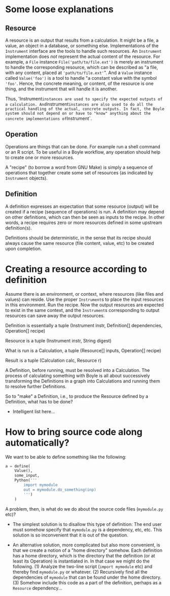 # Some loose explanations

## Resource

A resource is an output that results from a calculation. It might be a file, a value, an object in a database, or something else. Implementations of the `Instrument` interface are the tools to handle such resources. An `Instrument` implementation does *not* represent the actual content of the resource. For example, a `File` instance `File('path/to/file.ext')` is merely an instrument to handle the corresponding resource, which can be described as "a file, with any content, placed at `'path/to/file.ext'`". And a `Value` instance called `Value('foo')` is a tool to handle "a constant value with the symbol `'foo'`. Hence, the concrete meaning, or content, of the resource is one thing, and the instrument that will handle it is another.

Thus, 'Instrument` instances are used to specify the expected outputs of a calculation. And `Instrument` instances are also used to do all the practical handling of the actual, concrete outputs. In fact, the Boyle system should not depend on or have to "know" anything about the concrete implementations of `Instrument`.

## Operation

Operations are things that can be done. For example run a shell command or an R script. To be useful in a Boyle workflow, any operation should help to create one or more resources.

A "recipe" (to borrow a word from GNU Make) is simply a sequence of operations that together create some set of resources (as indicated by `Instrument` objects).

## Definition

A definition expresses an expectation that some resource (output) will be created if a recipe (sequence of operations) is run. A definition may depend on other definitions, which can then be seen as inputs to the recipe. In other words, a recipe requires zero or more resources defined in some upstream definition(s).

Definitions should be deterministic, in the sense that its recipe should always cause the same resource (file content, value, etc) to be created upon completion.

# Creating a resource according to definition

Assume there is an environment, or context, where resources (like files and values) can reside. Use the proper `Instrument`s to place the input resources in this environment. Run the recipe. Now the output resources are expected to exist in the same context, and the `Instrument`s corresponding to output resources can save away the output resources.


Definition is essentially a tuple
    (Instrument instr, Definition[] dependencies, Operation[] recipe)

Resource is a tuple
    (Instrument instr, String digest)

What is run is a Calculation, a tuple
    (Resource[] inputs, Operation[] recipe)

Result is a tuple
    (Calculation calc, Resource r)


A Definition, before running, must be resolved into a Calculation. The process of calculating something with Boyle is all about successively transforming the Definitions in a graph into Calculations and running them to resolve further Definitions.

So to "make" a Definition, i.e., to produce the Resource defined by a Definition, what has to be done?

* Intelligent list here...

# How to bring source code along automatically?

We want to be able to define something like the following:

```python
a = define(
    Value(),
    some_input,
    Python('''
        import mymodule
        out = mymodule.do_something(inp)
        ''')
    )
```

A problem, then, is what do we do about the source code files (`mymodule.py` etc)?

* The simplest solution is to disallow this type of definition: The end user must somehow specify that `mymodule.py` is a dependency, etc, etc. This solution is so inconvenient that it is out of the question.

* An alternative solution, more complicated but also more convenient, is that we create a notion of a "home directory" somehow. Each definition has a home directory, which is the directory that the definition (or at least its Operation) is instantiated in. In that case we might do the following. (1) Analyze the two-line script (`import mymodule` etc) and thereby find `mymodule.py` or whatever. (2) Recursively find all the dependencies of `mymodule` that can be found under the home directory. (3) Somehow include this code as a part of the definition, perhaps as a `Resource` dependency...
